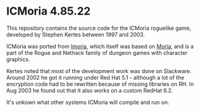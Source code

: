 # ICMoria 4.85.22

This repository contains the source code for the ICMoria roguelike game, developed by Stephen Kertes between 1997 and 2003.

ICMoria was ported from [Imoria](https://github.com/dungeons-of-moria/imoria), which itself was based on [Moria](https://github.com/dungeons-of-moria/vms-moria), and is a part of the Rogue and Nethack family of dungeon games with character graphics.

Kertes noted that most of the development work was done on Slackware. Around 2002 he got it running under Red Hat 5.1 - although a lot of the encryption code had to be rewritten because of missing libraries on RH. In Aug 2003 he found out that it also works on a custom RedHat 6.2.

It's unkown what other systems ICMoria will compile and run on.

